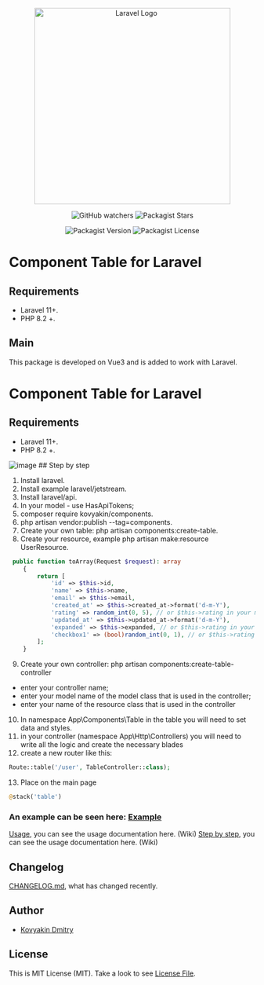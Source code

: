 

<p align="center"><a href="https://laravel.com" target="_blank"><img src="https://raw.githubusercontent.com/laravel/art/master/logo-lockup/5%20SVG/2%20CMYK/1%20Full%20Color/laravel-logolockup-cmyk-red.svg" width="400" alt="Laravel Logo"></a></p>

<p align="center">

<div style="text-align: center;">

![GitHub watchers](https://img.shields.io/github/watchers/kovyakin/components)
![Packagist Stars](https://img.shields.io/packagist/stars/kovyakin/components)

![Packagist Version](https://img.shields.io/packagist/v/kovyakin/components)
![Packagist License](https://img.shields.io/packagist/l/kovyakin/components)

</div>

# Component Table for Laravel

## Requirements
- Laravel 11+.
- PHP 8.2 +.

## Main
This package is developed on Vue3 
and is added to work with Laravel.

# Component Table for Laravel

## Requirements

- Laravel 11+.
- PHP 8.2 +.

<img src="https://github.com/kovyakin/components/blob/master/docs/1.png" alt="image">
## Step by step

1. Install laravel.
2. Install example laravel/jetstream.
3. Install laravel/api.
4. In your model -  use HasApiTokens;
5. composer require kovyakin/components.
6. php artisan vendor:publish --tag=components.
7. Create your own table: php artisan components:create-table.
8. Create your resource, example php artisan make:resource UserResource.
```php
 public function toArray(Request $request): array
    {
        return [
            'id' => $this->id,
            'name' => $this->name,
            'email' => $this->email,
            'created_at' => $this->created_at->format('d-m-Y'),
            'rating' => random_int(0, 5), // or $this->rating in your model attributes
            'updated_at' => $this->updated_at->format('d-m-Y'),
            'expanded' => $this->expanded, // or $this->rating in your model attributes
            'checkbox1' => (bool)random_int(0, 1), // or $this->rating in your model attributes
        ];
    }
```
9. Create your own controller: php artisan components:create-table-controller
  - enter your controller name;
  - enter your model name  of the model class that is used in the controller;
  - enter your name of the resource class that is used in the controller
10. In namespace App\Components\Table in the table you will need to set data and styles.
11. in your controller (namespace App\Http\Controllers) you will need to write all the logic and create the necessary blades
12. create a new router like this:

```php
Route::table('/user', TableController::class);
```

13. Place on the main page

```php
@stack('table')
```

### An example can be seen here: [Example](https://github.com/kovyakin/table)

[Usage](https://github.com/kovyakin/components/wiki), you can see the usage documentation here. (Wiki)
[Step by step](https://github.com/kovyakin/components/wiki/StepByStep), you can see the usage documentation here. (Wiki)
## Changelog

[CHANGELOG.md](CHANGELOG.md), what has changed recently.

## Author

- [Kovyakin Dmitry](https://github.com/kovyakin)

## License

This is MIT License (MIT). Take a look to see [License File](LICENSE.md).



